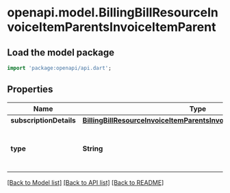 # openapi.model.BillingBillResourceInvoiceItemParentsInvoiceItemParent

## Load the model package
```dart
import 'package:openapi/api.dart';
```

## Properties
Name | Type | Description | Notes
------------ | ------------- | ------------- | -------------
**subscriptionDetails** | [**BillingBillResourceInvoiceItemParentsInvoiceItemSubscriptionParent**](BillingBillResourceInvoiceItemParentsInvoiceItemSubscriptionParent.md) |  | [optional] 
**type** | **String** | The type of parent that generated this invoice item | 

[[Back to Model list]](../README.md#documentation-for-models) [[Back to API list]](../README.md#documentation-for-api-endpoints) [[Back to README]](../README.md)



